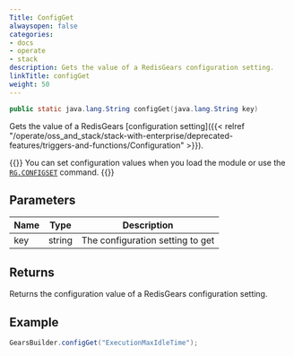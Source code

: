 ```yaml
---
Title: ConfigGet
alwaysopen: false
categories:
- docs
- operate
- stack
description: Gets the value of a RedisGears configuration setting.
linkTitle: configGet
weight: 50
---
```


```java
public static java.lang.String configGet​(java.lang.String key)
```

Gets the value of a RedisGears [configuration setting]({{< relref "/operate/oss_and_stack/stack-with-enterprise/deprecated-features/triggers-and-functions/Configuration" >}}).

{{<note>}}
You can set configuration values when you load the module or use the [`RG.CONFIGSET`](https://oss.redislabs.com/redisgears/commands.html#rgconfigset) command.
{{</note>}}

## Parameters

| Name | Type | Description |
|------|------|-------------|
| key | string | The configuration setting to get |

## Returns

Returns the configuration value of a RedisGears configuration setting.

## Example

```java
GearsBuilder.configGet("ExecutionMaxIdleTime");
```